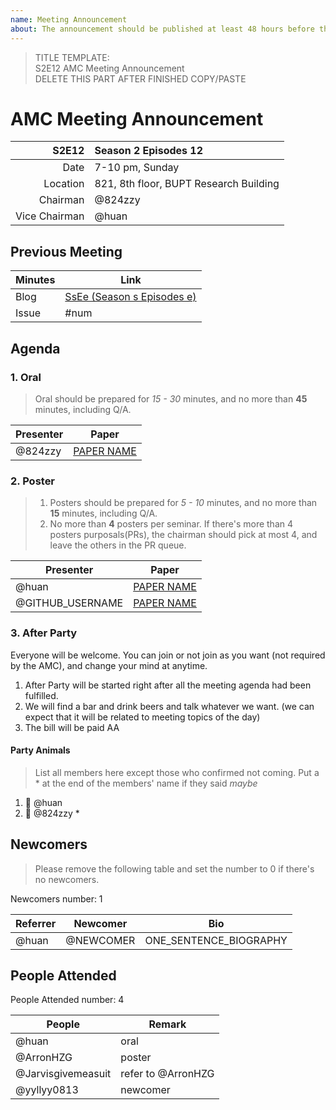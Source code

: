 ```yaml
---
name: Meeting Announcement
about: The announcement should be published at least 48 hours before the meeting, and the minutes should be published no more than 48 hours after the meeting.
---
```


> TITLE TEMPLATE:  
> S2E12 AMC Meeting Announcement  
> DELETE THIS PART AFTER FINISHED COPY/PASTE

# AMC Meeting Announcement

|         S2E12 | Season 2 Episodes 12 |
| ------------: | :-------------------- |
|          Date | 7-10 pm, Sunday        |
|      Location | 821, 8th floor, BUPT Research Building |
|      Chairman | @824zzy               |
| Vice Chairman | @huan                 |

## Previous Meeting

| Minutes | Link                        |
| ------- | --------------------------- |
| Blog    | [SsEe (Season s Episodes e)](https://ai-ml.club/events/seminar-meeting-minutes-s-e/) |
| Issue   | #num                        |

## Agenda

### 1. Oral

> Oral should be prepared for _15 - 30_ minutes, and no more than **45** minutes, including Q/A.

| Presenter | Paper                                     |
| --------- | ----------------------------------------- |
| @824zzy   | [PAPER NAME](https://arxiv.org/PAPER_URL) |

### 2. Poster

> 1. Posters should be prepared for _5 - 10_ minutes, and no more than **15** minutes, including Q/A.
> 1. No more than **4** posters per seminar. If there's more than 4 posters purposals(PRs), the chairman should pick at most 4, and leave the others in the PR queue.

| Presenter | Paper                                     |
| --------- | ----------------------------------------- |
| @huan     | [PAPER NAME](https://arxiv.org/PAPER_URL) |
| @GITHUB_USERNAME | [PAPER NAME](https://arxiv.org/PAPER_URL) |

### 3. After Party

Everyone will be welcome. You can join or not join as you want (not required by the AMC), and change your mind at anytime.

1. After Party will be started right after all the meeting agenda had been fulfilled.
1. We will find a bar and drink beers and talk whatever we want. (we can expect that it will be related to meeting topics of the day)
1. The bill will be paid AA

#### Party Animals

> List all members here except those who confirmed not coming. Put a * at the end of the members' name if they said _maybe_

1. 🍻 @huan
1. 🍺 @824zzy *

## Newcomers

> Please remove the following table and set the number to 0 if there's no newcomers.

Newcomers number: 1

| Referrer | Newcomer  | Bio |
| -------- | --------- | --- |
| @huan    | @NEWCOMER | ONE_SENTENCE_BIOGRAPHY |


## People Attended
People Attended number: 4

| People |Remark |
| --------- | --- |
| @huan|oral|
| @ArronHZG|poster|
| @Jarvisgivemeasuit | refer to @ArronHZG|
| @yyllyy0813|newcomer|